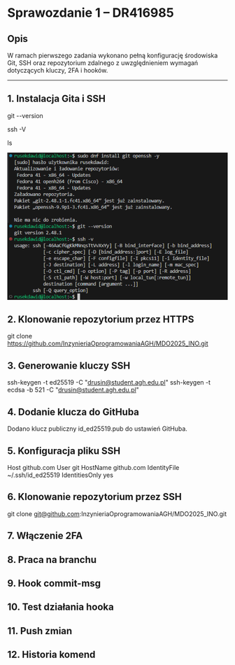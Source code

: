 # Sprawozdanie 1 – DR416985

## Opis

W ramach pierwszego zadania wykonano pełną konfigurację środowiska Git, SSH oraz repozytorium zdalnego z uwzględnieniem wymagań dotyczących kluczy, 2FA i hooków.

---

## 1. Instalacja Gita i SSH

git --version

ssh -V

ls


![sreen1](./ss1.png)

## 2. Klonowanie repozytorium przez HTTPS

git clone https://github.com/InzynieriaOprogramowaniaAGH/MDO2025_INO.git

## 3. Generowanie kluczy SSH

ssh-keygen -t ed25519 -C "drusin@student.agh.edu.pl"
ssh-keygen -t ecdsa -b 521 -C "drusin@student.agh.edu.pl"

## 4. Dodanie klucza do GitHuba

Dodano klucz publiczny id_ed25519.pub do ustawień GitHuba.


## 5. Konfiguracja pliku SSH

Host github.com
  User git
  HostName github.com
  IdentityFile ~/.ssh/id_ed25519
  IdentitiesOnly yes

## 6. Klonowanie repozytorium przez SSH

git clone git@github.com:InzynieriaOprogramowaniaAGH/MDO2025_INO.git

## 7. Włączenie 2FA

## 8. Praca na branchu

## 9. Hook commit-msg

## 10. Test działania hooka

## 11. Push zmian

## 12. Historia komend
